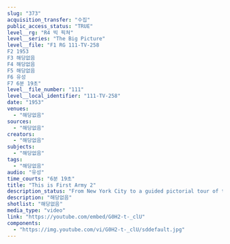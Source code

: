```yaml
---
slug: "373"
acquisition_transfer: "수집"
public_access_status: "TRUE"
level__rg: "R4 빅 픽쳐"
level__series: "The Big Picture"
level__file: "F1 RG 111-TV-258
F2 1953
F3 해당없음
F4 해당없음
F5 해당없음
F6 유성
F7 6분 19초"
level__file_number: "111"
level__local_identifier: "111-TV-258"
date: "1953"
venues: 
  - "해당없음"
sources: 
  - "해당없음"
creators: 
  - "해당없음"
subjects: 
  - "해당없음"
tags: 
  - "해당없음"
audio: "유성"
time_courts: "6분 19초"
title: "This is First Army 2"
description_status: "From New York City to a guided pictorial tour of the eight states of the First Army, THE BIG PICTURE opens the first of a series of the Continental Armies."
description: "해당없음"
shotlist: "해당없음"
media_type: "video"
link: "https://youtube.com/embed/G0H2-t-_clU"
components: 
  - "https://img.youtube.com/vi/G0H2-t-_clU/sddefault.jpg"
---
```

